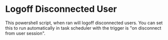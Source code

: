 # Logoff Disconnected User
This powershell script, when ran will logoff disconnected users. You can set this to run automatically in task scheduler with the trigger is "on disconnect from user session".
